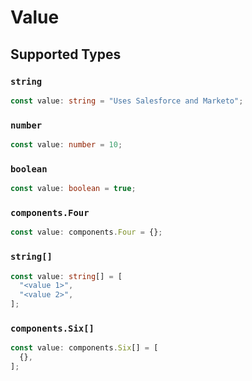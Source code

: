 # Value


## Supported Types

### `string`

```typescript
const value: string = "Uses Salesforce and Marketo";
```

### `number`

```typescript
const value: number = 10;
```

### `boolean`

```typescript
const value: boolean = true;
```

### `components.Four`

```typescript
const value: components.Four = {};
```

### `string[]`

```typescript
const value: string[] = [
  "<value 1>",
  "<value 2>",
];
```

### `components.Six[]`

```typescript
const value: components.Six[] = [
  {},
];
```

